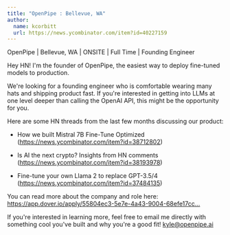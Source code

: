 ```yaml
---
title: "OpenPipe : Bellevue, WA"
author:
  name: kcorbitt
  url: https://news.ycombinator.com/item?id=40227159
---
```

OpenPipe | Bellevue, WA | ONSITE | Full Time | Founding Engineer

Hey HN! I&#x27;m the founder of OpenPipe, the easiest way to deploy fine-tuned models to production.

We&#x27;re looking for a founding engineer who is comfortable wearing many hats and shipping product fast. If you&#x27;re interested in getting into LLMs at one level deeper than calling the OpenAI API, this might be the opportunity for you.

Here are some HN threads from the last few months discussing our product:

- How we built Mistral 7B Fine-Tune Optimized (<a href="https:&#x2F;&#x2F;news.ycombinator.com&#x2F;item?id=38712802">https:&#x2F;&#x2F;news.ycombinator.com&#x2F;item?id=38712802</a>)

- Is AI the next crypto? Insights from HN comments (<a href="https:&#x2F;&#x2F;news.ycombinator.com&#x2F;item?id=38193978">https:&#x2F;&#x2F;news.ycombinator.com&#x2F;item?id=38193978</a>)

- Fine-tune your own Llama 2 to replace GPT-3.5&#x2F;4 (<a href="https:&#x2F;&#x2F;news.ycombinator.com&#x2F;item?id=37484135">https:&#x2F;&#x2F;news.ycombinator.com&#x2F;item?id=37484135</a>)

You can read more about the company and role here: <a href="https:&#x2F;&#x2F;app.dover.io&#x2F;apply&#x2F;55804ec3-5e7e-4a43-9004-68efe17cc688&#x2F;b653e551-9d1d-4cdc-a7b3-b95145193af2&#x2F;?rs=15190316" rel="nofollow">https:&#x2F;&#x2F;app.dover.io&#x2F;apply&#x2F;55804ec3-5e7e-4a43-9004-68efe17cc...</a>

If you&#x27;re interested in learning more, feel free to email me directly with something cool you&#x27;ve built and why you&#x27;re a good fit! kyle@openpipe.ai
